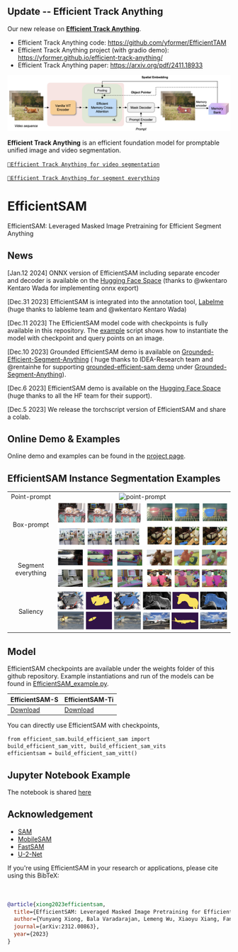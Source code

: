 ## Update -- Efficient Track Anything

Our new release on [**Efficient Track Anything**](https://github.com/yformer/EfficientTAM).

* Efficient Track Anything code: https://github.com/yformer/EfficientTAM
* Efficient Track Anything project (with gradio demo): https://yformer.github.io/efficient-track-anything/
* Efficient Track Anything paper: https://arxiv.org/pdf/2411.18933

![Efficient Track Anything design](figs/examples/overview.png)

**Efficient Track Anything** is an efficient foundation model for promptable unified image and video segmentation.

[`🤗Efficient Track Anything for video segmentation`](https://b333c06fe5620afb10.gradio.live)

[`🤗Efficient Track Anything for segment everything`](https://5239f8e221db7ee8a0.gradio.live)

# EfficientSAM

EfficientSAM: Leveraged Masked Image Pretraining for Efficient Segment Anything

## News

[Jan.12 2024] ONNX version of EfficientSAM including separate encoder and decoder is available on
the [Hugging Face Space](https://huggingface.co/spaces/yunyangx/EfficientSAM/tree/main) (thanks to @wkentaro Kentaro
Wada for implementing onnx export)

[Dec.31 2023] EfficientSAM is integrated into the annotation tool, [Labelme](https://github.com/labelmeai/labelme) (huge
thanks to lableme team and @wkentaro Kentaro Wada)

[Dec.11 2023] The EfficientSAM model code with checkpoints is fully available in this repository.
The [example](https://github.com/yformer/EfficientSAM/blob/main/EfficientSAM_example.py) script shows how to instantiate
the model with checkpoint and query points on an image.

[Dec.10 2023] Grounded EfficientSAM demo is available
on [Grounded-Efficient-Segment-Anything](https://github.com/IDEA-Research/Grounded-Segment-Anything/tree/main/EfficientSAM) (
huge thanks to IDEA-Research team and @rentainhe for
supporting [grounded-efficient-sam demo](https://github.com/IDEA-Research/Grounded-Segment-Anything/blob/main/EfficientSAM/grounded_efficient_sam.py)
under [Grounded-Segment-Anything](https://github.com/IDEA-Research/Grounded-Segment-Anything)).

[Dec.6 2023] EfficientSAM demo is available on
the [Hugging Face Space](https://huggingface.co/spaces/yunyangx/EfficientSAM) (huge thanks to all the HF team for their
support).

[Dec.5 2023] We release the torchscript version of EfficientSAM and share a colab.

## Online Demo & Examples

Online demo and examples can be found in the [project page](https://yformer.github.io/efficient-sam/).

## EfficientSAM Instance Segmentation Examples

|                    |                                                          |
:------------------:|:--------------------------------------------------------:
    Point-prompt    |      ![point-prompt](figs/examples/demo_point.png)       
     Box-prompt     |        ![box-prompt](figs/examples/demo_box.png)         
 Segment everything | ![segment everything](figs/examples/demo_everything.png) 
      Saliency      |       ![Saliency](figs/examples/demo_saliency.png)       

## Model

EfficientSAM checkpoints are available under the weights folder of this github repository. Example instantiations and
run of the models can be found
in [EfficientSAM_example.py](https://github.com/yformer/EfficientSAM/blob/main/EfficientSAM_example.py).

| EfficientSAM-S                                                                                  | EfficientSAM-Ti                                                                             |
|-------------------------------------------------------------------------------------------------|---------------------------------------------------------------------------------------------|
| [Download](https://github.com/yformer/EfficientSAM/blob/main/weights/efficient_sam_vits.pt.zip) | [Download](https://github.com/yformer/EfficientSAM/blob/main/weights/efficient_sam_vitt.pt) |

You can directly use EfficientSAM with checkpoints,

```
from efficient_sam.build_efficient_sam import build_efficient_sam_vitt, build_efficient_sam_vits
efficientsam = build_efficient_sam_vitt()
```

## Jupyter Notebook Example

The notebook is shared [here](https://github.com/yformer/EfficientSAM/blob/main/notebooks)

## Acknowledgement

+ [SAM](https://github.com/facebookresearch/segment-anything)
+ [MobileSAM](https://github.com/ChaoningZhang/MobileSAM)
+ [FastSAM](https://github.com/CASIA-IVA-Lab/FastSAM)
+ [U-2-Net](https://github.com/xuebinqin/U-2-Net)

If you're using EfficientSAM in your research or applications, please cite using this BibTeX:

```bibtex


@article{xiong2023efficientsam,
  title={EfficientSAM: Leveraged Masked Image Pretraining for Efficient Segment Anything},
  author={Yunyang Xiong, Bala Varadarajan, Lemeng Wu, Xiaoyu Xiang, Fanyi Xiao, Chenchen Zhu, Xiaoliang Dai, Dilin Wang, Fei Sun, Forrest Iandola, Raghuraman Krishnamoorthi, Vikas Chandra},
  journal={arXiv:2312.00863},
  year={2023}
}
```
